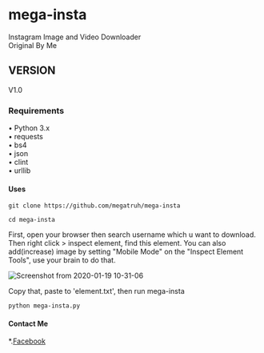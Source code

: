 
# mega-insta
Instagram Image and Video Downloader<br/>
Original By Me
## VERSION
V1.0

### Requirements
• Python 3.x <br/>
  • requests <br/>
  • bs4 <br/>
  • json <br/>
  • clint <br/>
  • urllib
#### Uses
```
git clone https://github.com/megatruh/mega-insta
```
```
cd mega-insta
```
First, open your browser then search username which u want to download. Then right click > inspect element, find this element. You can also add(increase) image by setting "Mobile Mode" on the "Inspect Element Tools", use your brain to do that.

![Screenshot from 2020-01-19 10-31-06](https://user-images.githubusercontent.com/55190771/72674751-1d16ad00-3aad-11ea-8f5a-41835ce1abd8.png)

Copy that, paste to 'element.txt', then run mega-insta
```
python mega-insta.py
```

#### Contact Me
*.[Facebook](https://www.facebook.com/megatruh.al)
